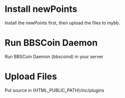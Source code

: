 # Install newPoints
Install the newPoints first, then upload the files to mybb.

# Run BBSCoin Daemon
Run BBSCoin Daemon (bbscoind) in your server

# Upload Files
Put source in {HTML_PUBLIC_PATH}/inc/plugins
